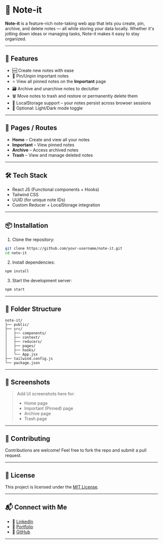 
# 📝 Note-it

**Note-it** is a feature-rich note-taking web app that lets you create, pin, archive, and delete notes — all while storing your data locally. Whether it's jotting down ideas or managing tasks, Note-it makes it easy to stay organized.

---

## 🚀 Features

- 🆕 Create new notes with ease
- 📌 Pin/Unpin important notes
- ⭐ View all pinned notes on the **Important** page
- 🗃️ Archive and unarchive notes to declutter
- 🗑️ Move notes to trash and restore or permanently delete them
- 💾 LocalStorage support – your notes persist across browser sessions
- 🌙 Optional: Light/Dark mode toggle

---

## 🧭 Pages / Routes

- **Home** – Create and view all your notes
- **Important** – View pinned notes
- **Archive** – Access archived notes
- **Trash** – View and manage deleted notes

---

## 🛠️ Tech Stack

- React JS (Functional components + Hooks)
- Tailwind CSS
- UUID (for unique note IDs)
- Custom Reducer + LocalStorage integration

---

## 📦 Installation

1. Clone the repository:
```bash
git clone https://github.com/your-username/note-it.git
cd note-it
```

2. Install dependencies:
```bash
npm install
```

3. Start the development server:
```bash
npm start
```

---

## 📂 Folder Structure

```
note-it/
├── public/
├── src/
│   ├── components/
│   ├── context/
│   ├── reducers/
│   ├── pages/
│   ├── hooks/
│   └── App.jsx
├── tailwind.config.js
└── package.json
```

---

## 📸 Screenshots

> Add UI screenshots here for:
> - Home page
> - Important (Pinned) page
> - Archive page
> - Trash page

---

## 🙌 Contributing

Contributions are welcome! Feel free to fork the repo and submit a pull request.

---

## 📄 License

This project is licensed under the [MIT License](LICENSE).

---

## 📬 Connect with Me

- 💼 [LinkedIn](https://www.linkedin.com/in/your-profile)
- 📁 [Portfolio](https://your-portfolio-link.com)
- 🐙 [GitHub](https://github.com/your-username)

---
